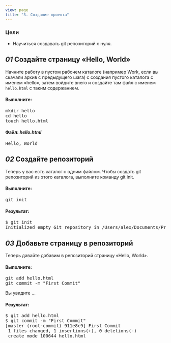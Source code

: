 ```yaml
---
view: page
title: "3. Создание проекта"
---
```


<h3>Цели</h3>

<ul><li>Научиться создавать git репозиторий с нуля.</li></ul>

<h2><em>01</em> Создайте страницу «Hello, World»</h2>

<p>Начните работу в пустом рабочем каталоге (например Work, если вы скачали архив с предыдущего шага) с создания пустого каталога с именем «hello», затем войдите внего и создайте там файл с именем <code>hello.html</code> с таким содержанием.</p>

<h4 class="h4-pre">Выполните:</h4>

<pre class="instructions">mkdir hello
cd hello
touch hello.html</pre>

<!-- have no acess to css, so, this way for right file paths is valid too -->
<h4 class="h4-pre">Файл: <em style="text-transform: none">hello.html</em></h4>

<pre class="file">Hello, World</pre>

<h2><em>02</em> Создайте репозиторий</h2>

<p>Теперь у вас есть каталог с одним файлом. Чтобы создать git репозиторий из этого каталога, выполните команду git init.</p>

<h4 class="h4-pre">Выполните:</h4>

<pre class="instructions">git init</pre>

<h4 class="h4-pre">Результат:</h4>

<pre class="sample">$ git init
Initialized empty Git repository in /Users/alex/Documents/Presentations/githowto/auto/hello/.git/
</pre>

<h2><em>03</em> Добавьте страницу в репозиторий</h2>

<p>Теперь давайте добавим в репозиторий страницу «Hello, World».</p>

<h4 class="h4-pre">Выполните:</h4>

<pre class="instructions">git add hello.html
git commit -m "First Commit"</pre>

<p>Вы увидите …</p>

<h4 class="h4-pre">Результат:</h4>

<pre class="sample">$ git add hello.html
$ git commit -m "First Commit"
[master (root-commit) 911e8c9] First Commit
 1 files changed, 1 insertions(+), 0 deletions(-)
 create mode 100644 hello.html</pre>
